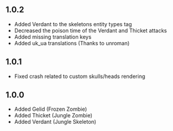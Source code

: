 ## 1.0.2

- Added Verdant to the skeletons entity types tag
- Decreased the poison time of the Verdant and Thicket attacks
- Added missing translation keys
- Added uk_ua translations (Thanks to unroman)

## 1.0.1

- Fixed crash related to custom skulls/heads rendering

## 1.0.0

- Added Gelid (Frozen Zombie)
- Added Thicket (Jungle Zombie)
- Added Verdant (Jungle Skeleton)